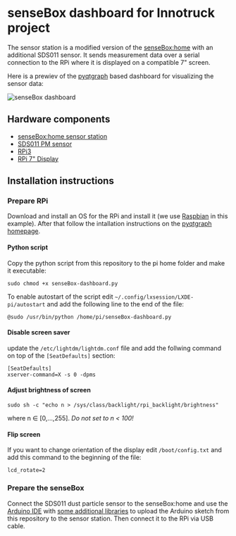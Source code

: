# senseBox dashboard for Innotruck project

The sensor station is a modified version of the [senseBox:home](http://www.watterott.com/de/senseBox-Home-LAN) with an additional SDS011 sensor. It sends measurement data over a serial connection to the RPi where it is displayed on a compatible 7" screen. 

Here is a prewiev of the [pyqtgraph](http://www.pyqtgraph.org/) based dashboard for visualizing the sensor data:

![senseBox dashboard](https://pbs.twimg.com/media/C_IWTncXYAAbeZx.jpg)

## Hardware components
* [senseBox:home sensor station](http://www.watterott.com/de/senseBox-Home-LAN)
* [SDS011 PM sensor](http://aqicn.org/sensor/sds011/)
* [RPi3](https://www.raspberrypi.org/products/raspberry-pi-3-model-b/)
* [RPi 7" Display](https://www.element14.com/community/docs/DOC-78156/l/raspberry-pi-7-touchscreen-display)


## Installation instructions


### Prepare RPi
Download and install an OS for the RPi and install it (we use [Raspbian](https://www.raspberrypi.org/downloads/raspbian/) in this example). After that follow the intallation instructions on the [pyqtgraph homepage](http://www.pyqtgraph.org/).

#### Python script
Copy the python script from this repository to the pi home folder and make it executable:
```
sudo chmod +x senseBox-dashboard.py
```
To enable autostart of the script edit `~/.config/lxsession/LXDE-pi/autostart` and add the following line to the end of the file:
```
@sudo /usr/bin/python /home/pi/senseBox-dashboard.py
```

#### Disable screen saver
update the `/etc/lightdm/lightdm.conf` file and add the follwing command on top of the `[SeatDefaults]` section:
``` 	
[SeatDefaults]
xserver-command=X -s 0 -dpms
``` 
#### Adjust brightness of screen
``` 
sudo sh -c "echo n > /sys/class/backlight/rpi_backlight/brightness"
```
where n ∈ [0,...,255]. *Do not set to n < 100!*

#### Flip screen
If you want to change orientation of the display edit `/boot/config.txt` and add this command to the beginning of the file:
```
lcd_rotate=2
```

### Prepare the senseBox 
Connect the SDS011 dust particle sensor to the senseBox:home and use the [Arduino IDE](https://www.arduino.cc/en/Main/Software) with [some additional libraries](resources/libraries/senseBox_Libraries.zip) to upload the Arduino sketch from this repository to the sensor station. Then connect it to the RPi via USB cable.
